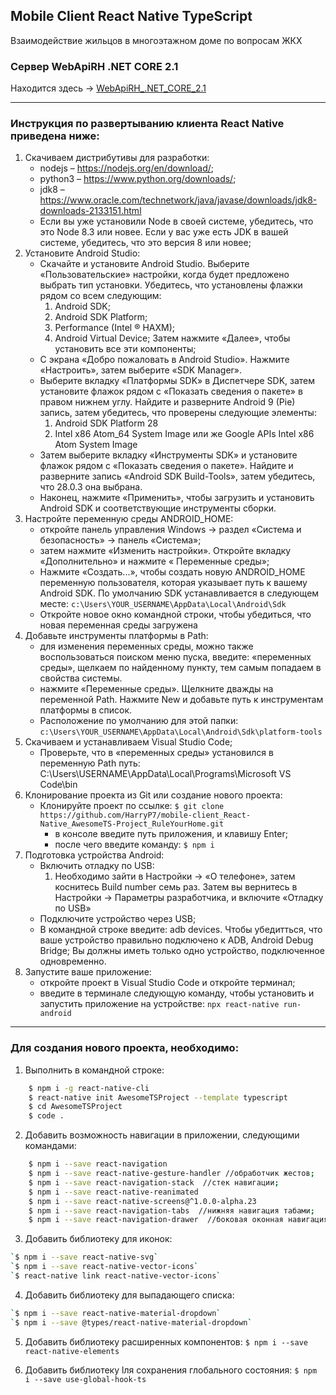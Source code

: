 ## Mobile Client React Native TypeScript
Взаимодействие жильцов в многоэтажном доме по вопросам ЖКХ

### Сервер WebApiRH .NET CORE 2.1
Находится здесь -> [WebApiRH_.NET_CORE_2.1](https://github.com/HarryP7/WebApiRH-JWT-REST_.NET-CORE_2.1/tree/master/WebApiRH)

--------------
### Инструкция по развертыванию клиента React Native приведена ниже:
1. Скачиваем дистрибутивы для разработки: 
    * nodejs – https://nodejs.org/en/download/;
    * python3 – https://www.python.org/downloads/;
    * jdk8 – https://www.oracle.com/technetwork/java/javase/downloads/jdk8-downloads-2133151.html
    - Если вы уже установили Node в своей системе, убедитесь, что это Node 8.3 или новее. Если у вас уже есть JDK в вашей системе, убедитесь, что это версия 8 или новее;
2. Установите Android Studio:
    * Скачайте и установите Android Studio. Выберите «Пользовательские» настройки, когда будет предложено выбрать тип установки. Убедитесь, что установлены флажки рядом со всем следующим:
        1. Android SDK;
        2. Android SDK Platform;
        3. Performance (Intel ® HAXM);
        4. Android Virtual Device;
    Затем нажмите «Далее», чтобы установить все эти компоненты;
    * С экрана «Добро пожаловать в Android Studio». Нажмите «Настроить», затем выберите «SDK Manager». 
    * Выберите вкладку «Платформы SDK» в Диспетчере SDK, затем установите флажок рядом с «Показать сведения о пакете» в правом нижнем углу. Найдите и разверните Android 9 (Pie) запись, затем убедитесь, что проверены следующие элементы:
        1. Android SDK Platform 28
        2. Intel x86 Atom_64 System Image или же Google APIs Intel x86 Atom System Image
    * Затем выберите вкладку «Инструменты SDK» и установите флажок рядом с «Показать сведения о пакете». Найдите и разверните запись «Android SDK Build-Tools», затем убедитесь, что 28.0.3 она выбрана.
    * Наконец, нажмите «Применить», чтобы загрузить и установить Android SDK и соответствующие инструменты сборки.
3. Настройте переменную среды ANDROID_HOME:
    * откройте панель управления Windows -> раздел «Система и безопасность» -> панель «Система»;
    * затем нажмите «Изменить настройки». Откройте вкладку «Дополнительно» и нажмите « Переменные среды»;
    * Нажмите «Создать...», чтобы создать новую ANDROID_HOME переменную пользователя, которая указывает путь к вашему Android SDK.
    По умолчанию SDK устанавливается в следующем месте:
    `c:\Users\YOUR_USERNAME\AppData\Local\Android\Sdk`
    * Откройте новое окно командной строки, чтобы убедиться, что новая переменная среды загружена
4. Добавьте инструменты платформы в Path:
    * для изменения переменных среды, можно также воспользоваться поиском меню пуска, введите: «переменных среды», щелкаем по найденному пункту, тем самым попадаем в свойства системы.
    * нажмите «Переменные среды». Щелкните дважды на переменной Path. Нажмите New и добавьте путь к инструментам платформы в список.
    - Расположение по умолчанию для этой папки:  `c:\Users\YOUR_USERNAME\AppData\Local\Android\Sdk\platform-tools`
5. Скачиваем и устанавливаем Visual Studio Code;
    * Проверьте, что в «переменных среды» установился в переменную Path путь: C:\Users\USERNAME\AppData\Local\Programs\Microsoft VS Code\bin
6. Клонирование проекта из Git или создание нового проекта:
    * Клонируйте проект по ссылке: 
        `$ git clone https://github.com/HarryP7/mobile-client_React-Native_AwesomeTS-Project_RuleYourHome.git`
        * в консоле введите путь приложения, и клавишу Enter; 
        * после чего введите команду:  `$ npm i `	
7. Подготовка устройства Android: 
    *	Включить отладку по USB:
        1. Необходимо зайти в Настройки -> «О телефоне», затем коснитесь Build number семь раз. Затем вы вернитесь в Настройки -> Параметры разработчика, и включите «Отладку по USB»
    *	Подключите устройство через USB;
    *	В командной  строке введите:  adb devices. Чтобы убедитться, что ваше устройство правильно подключено к ADB, Android Debug Bridge;
    Вы должны иметь только одно устройство, подключенное одновременно. 
8. Запустите ваше приложение:
    * откройте проект в Visual Studio Code и откройте терминал;
    * введите в терминале следующую команду, чтобы установить и запустить приложение на устройстве:
    `npx react-native run-android`

------------------
### Для создания нового проекта, необходимо: 
1.  Выполнить в командной строке: 
```bash
    $ npm i -g react-native-cli
    $ react-native init AwesomeTSProject --template typescript 
    $ cd AwesomeTSProject 
    $ code . 
```
2. Добавить возможность навигации в приложении, следующими командами:
```bash
    $ npm i --save react-navigation 
    $ npm i --save react-native-gesture-handler //обработчик жестов;
    $ npm i --save react-navigation-stack  //стек навигации;
    $ npm i --save react-native-reanimated 
    $ npm i --save react-native-screens@^1.0.0-alpha.23
    $ npm i --save react-navigation-tabs  //нижняя навигация табами; 
    $ npm i --save react-navigation-drawer  //боковая оконная навигация
```
3. Добавить библиотеку для иконок:
```bash
`$ npm i --save react-native-svg`
`$ npm i --save react-native-vector-icons`
`$ react-native link react-native-vector-icons`
```

4. Добавить библиотеку для выпадающего списка:
```bash
`$ npm i --save react-native-material-dropdown`
`$ npm i --save @types/react-native-material-dropdown`
```

5. Добавить библиотеку расширенных компонентов:
`$ npm i --save react-native-elements`

6. Добавить библиотеку lля сохранения глобального состояния:
`$ npm i --save use-global-hook-ts`
